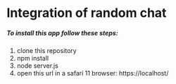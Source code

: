 # Integration of random chat

##### To install this app follow these steps:
1) clone this repository
2) npm install  
3) node server.js
3) open this url in a safari 11 browser: https://localhost/

